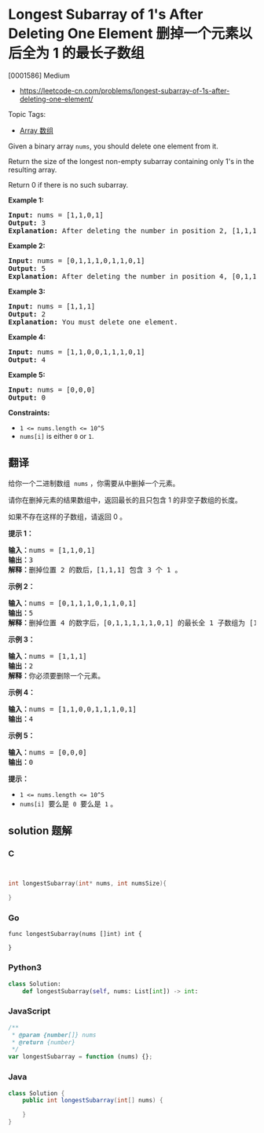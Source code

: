 # Longest Subarray of 1's After Deleting One Element 删掉一个元素以后全为 1 的最长子数组

[0001586] Medium

- https://leetcode-cn.com/problems/longest-subarray-of-1s-after-deleting-one-element/

Topic Tags:

- [Array 数组](https://leetcode-cn.com/tag/array/)

Given a binary array `nums`, you should delete one element from it.

Return the size of the longest non-empty subarray containing only 1's in the resulting array.

Return 0 if there is no such subarray.

**Example 1:**

<pre><strong>Input:</strong> nums = [1,1,0,1]
<strong>Output:</strong> 3
<strong>Explanation: </strong>After deleting the number in position 2, [1,1,1] contains 3 numbers with value of 1's.</pre>

**Example 2:**

<pre><strong>Input:</strong> nums = [0,1,1,1,0,1,1,0,1]
<strong>Output:</strong> 5
<strong>Explanation: </strong>After deleting the number in position 4, [0,1,1,1,1,1,0,1] longest subarray with value of 1's is [1,1,1,1,1].</pre>

**Example 3:**

<pre><strong>Input:</strong> nums = [1,1,1]
<strong>Output:</strong> 2
<strong>Explanation: </strong>You must delete one element.</pre>

**Example 4:**

<pre><strong>Input:</strong> nums = [1,1,0,0,1,1,1,0,1]
<strong>Output:</strong> 4
</pre>

**Example 5:**

<pre><strong>Input:</strong> nums = [0,0,0]
<strong>Output:</strong> 0
</pre>

**Constraints:**

- `1 <= nums.length <= 10^5`
- `nums[i]` is either `0` or `1`.

## 翻译

给你一个二进制数组  `nums` ，你需要从中删掉一个元素。

请你在删掉元素的结果数组中，返回最长的且只包含 1 的非空子数组的长度。

如果不存在这样的子数组，请返回 0 。

**提示 1：**

<pre><strong>输入：</strong>nums = [1,1,0,1]
<strong>输出：</strong>3
<strong>解释：</strong>删掉位置 2 的数后，[1,1,1] 包含 3 个 1 。</pre>

**示例 2：**

<pre><strong>输入：</strong>nums = [0,1,1,1,0,1,1,0,1]
<strong>输出：</strong>5
<strong>解释：</strong>删掉位置 4 的数字后，[0,1,1,1,1,1,0,1] 的最长全 1 子数组为 [1,1,1,1,1] 。</pre>

**示例 3：**

<pre><strong>输入：</strong>nums = [1,1,1]
<strong>输出：</strong>2
<strong>解释：</strong>你必须要删除一个元素。</pre>

**示例 4：**

<pre><strong>输入：</strong>nums = [1,1,0,0,1,1,1,0,1]
<strong>输出：</strong>4
</pre>

**示例 5：**

<pre><strong>输入：</strong>nums = [0,0,0]
<strong>输出：</strong>0
</pre>

**提示：**

- `1 <= nums.length <= 10^5`
- `nums[i]`  要么是  `0`  要么是  `1` 。

## solution 题解

### C

```c


int longestSubarray(int* nums, int numsSize){

}
```

### Go

```golang
func longestSubarray(nums []int) int {

}
```

### Python3

```python
class Solution:
    def longestSubarray(self, nums: List[int]) -> int:
```

### JavaScript

```javascript
/**
 * @param {number[]} nums
 * @return {number}
 */
var longestSubarray = function (nums) {};
```

### Java

```java
class Solution {
    public int longestSubarray(int[] nums) {

    }
}
```
